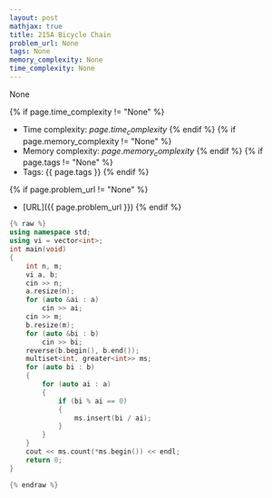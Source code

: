 ```yaml
---
layout: post
mathjax: true
title: 215A Bicycle Chain
problem_url: None
tags: None
memory_complexity: None
time_complexity: None
---
```


None


{% if page.time_complexity != "None" %}
- Time complexity: ${{ page.time_complexity }}$
{% endif %}
{% if page.memory_complexity != "None" %}
- Memory complexity: ${{ page.memory_complexity }}$
{% endif %}
{% if page.tags != "None" %}
- Tags: {{ page.tags }}
{% endif %}

{% if page.problem_url != "None" %}
- [URL]({{ page.problem_url }})
{% endif %}

```cpp
{% raw %}
using namespace std;
using vi = vector<int>;
int main(void)
{
    int n, m;
    vi a, b;
    cin >> n;
    a.resize(n);
    for (auto &ai : a)
        cin >> ai;
    cin >> m;
    b.resize(m);
    for (auto &bi : b)
        cin >> bi;
    reverse(b.begin(), b.end());
    multiset<int, greater<int>> ms;
    for (auto bi : b)
    {
        for (auto ai : a)
        {
            if (bi % ai == 0)
            {
                ms.insert(bi / ai);
            }
        }
    }
    cout << ms.count(*ms.begin()) << endl;
    return 0;
}

{% endraw %}
```